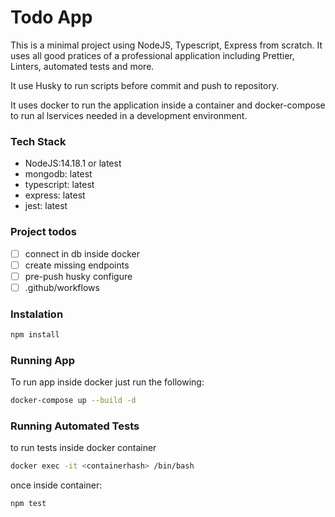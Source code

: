 # Todo App

This is a minimal project using NodeJS, Typescript, Express from scratch.
It uses all good pratices of a professional application including Prettier, Linters, automated tests and more.

It use Husky to run scripts before commit and push to repository.

It uses docker to run the application inside a container and docker-compose to run al lservices needed in a development environment.

### Tech Stack

- NodeJS:14.18.1 or latest
- mongodb: latest
- typescript: latest
- express: latest
- jest: latest

### Project todos

- [ ] connect in db inside docker
- [ ] create missing endpoints
- [ ] pre-push husky configure
- [ ] .github/workflows

### Instalation

```bash
npm install
```

### Running App

To run app inside docker just run the following:

```bash
docker-compose up --build -d
```

### Running Automated Tests

to run tests inside docker container

```bash
docker exec -it <containerhash> /bin/bash
```

once inside container:

```bash
npm test
```
